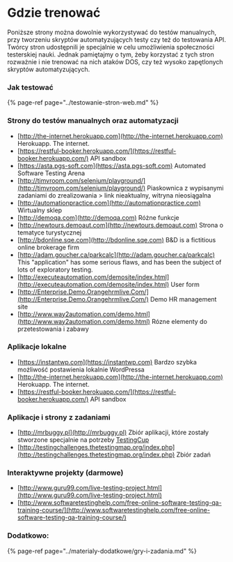 # Gdzie trenować

Poniższe strony można dowolnie wykorzystywać do testów manualnych, przy tworzeniu skryptów automatyzujących testy czy też do testowania API. Twórcy stron udostępnili je specjalnie w celu umożliwienia społeczności testerskiej nauki. Jednak pamiętajmy o tym, żeby korzystać z tych stron rozważnie i nie trenować na nich ataków DOS, czy też wysoko zapętlonych skryptów automatyzujących.

### **Jak testować**

{% page-ref page="../testowanie-stron-web.md" %}

### **Strony do testów manualnych oraz automatyzacji**

* [http://the-internet.herokuapp.com](http://the-internet.herokuapp.com) Herokuapp. The internet.
* [https://restful-booker.herokuapp.com/](https://restful-booker.herokuapp.com/) API sandbox
* [https://asta.pgs-soft.com](https://asta.pgs-soft.com) Automated Software Testing Arena
* [http://timvroom.com/selenium/playground/](http://timvroom.com/selenium/playground/) Piaskownica z wypisanymi zadaniami do zrealizowania > link nieaktualny, witryna nieosiągalna 
* [http://automationpractice.com](http://automationpractice.com) Wirtualny sklep
* [http://demoqa.com](http://demoqa.com) Różne funkcje
* [http://newtours.demoaut.com](http://newtours.demoaut.com) Strona o tematyce turystycznej
* [http://bdonline.sqe.com](http://bdonline.sqe.com) B&D is a fictitious online brokerage firm
* [http://adam.goucher.ca/parkcalc](http://adam.goucher.ca/parkcalc) This "application" has some serious flaws, and has been the subject of lots of exploratory testing.
* [http://executeautomation.com/demosite/index.html](http://executeautomation.com/demosite/index.html) User form
* [http://Enterprise.Demo.Orangehrmlive.Com/](http://Enterprise.Demo.Orangehrmlive.Com/) Demo HR management site
* [http://www.way2automation.com/demo.html](http://www.way2automation.com/demo.html) Rózne elementy do przetestowania i zabawy

### **Aplikacje lokalne**

* [https://instantwp.com](https://instantwp.com) Bardzo szybka możliwość postawienia lokalnie WordPressa
* [http://the-internet.herokuapp.com](http://the-internet.herokuapp.com) Herokuapp. The internet.
* [https://restful-booker.herokuapp.com/](https://restful-booker.herokuapp.com/) API sandbox

### **Aplikacje i strony z zadaniami**

* [http://mrbuggy.pl](http://mrbuggy.pl) Zbiór aplikacji, które zostały stworzone specjalnie na potrzeby [TestingCup](https://pwicherski.gitbooks.io/testowanieoprogramowania/testingcup.pl)
* [http://testingchallenges.thetestingmap.org/index.php](http://testingchallenges.thetestingmap.org/index.php) Zbiór zadań 

### **Interaktywne projekty \(darmowe\)**

* [http://www.guru99.com/live-testing-project.html](http://www.guru99.com/live-testing-project.html)
* [http://www.softwaretestinghelp.com/free-online-software-testing-qa-training-course/](http://www.softwaretestinghelp.com/free-online-software-testing-qa-training-course/)

### Dodatkowo:

{% page-ref page="../materialy-dodatkowe/gry-i-zadania.md" %}


